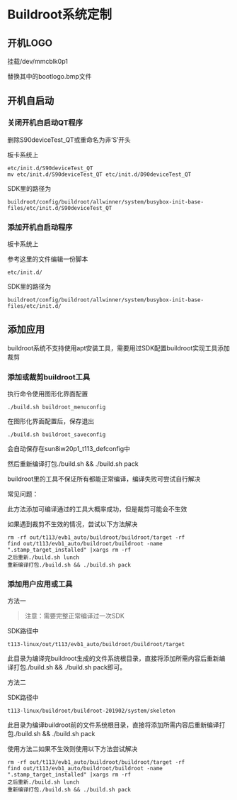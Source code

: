 # Buildroot系统定制



## 开机LOGO

挂载/dev/mmcblk0p1

替换其中的bootlogo.bmp文件



## 开机自启动

### 关闭开机自启动QT程序

删除S90deviceTest_QT或重命名为非‘S’开头

板卡系统上

``` shell
etc/init.d/S90deviceTest_QT
mv etc/init.d/S90deviceTest_QT etc/init.d/D90deviceTest_QT 
```

SDK里的路径为

``` shell
buildroot/config/buildroot/allwinner/system/busybox-init-base-files/etc/init.d/S90deviceTest_QT
```

### 添加开机自启动程序

板卡系统上

参考这里的文件编辑一份脚本

``` shell
etc/init.d/
```

SDK里的路径为

``` shell
buildroot/config/buildroot/allwinner/system/busybox-init-base-files/etc/init.d/
```



## 添加应用

buildroot系统不支持使用apt安装工具，需要用过SDK配置buildroot实现工具添加裁剪

### 添加或裁剪buildroot工具

执行命令使用图形化界面配置

``` shell
./build.sh buildroot_menuconfig
```

在图形化界面配置后，保存退出

``` 
./build.sh buildroot_saveconfig
```

会自动保存在sun8iw20p1_t113_defconfig中

然后重新编译打包./build.sh && ./build.sh pack 

buildroot里的工具不保证所有都能正常编译，编译失败可尝试自行解决

常见问题：

此方法添加可编译通过的工具大概率成功，但是裁剪可能会不生效

如果遇到裁剪不生效的情况，尝试以下方法解决

``` shell
rm -rf out/t113/evb1_auto/buildroot/buildroot/target -rf
find out/t113/evb1_auto/buildroot/buildroot -name ".stamp_target_installed" |xargs rm -rf
之后重新./build.sh lunch
重新编译打包./build.sh && ./build.sh pack
```



### 添加用户应用或工具

方法一

> 注意：需要完整正常编译过一次SDK

SDK路径中

``` shell
t113-linux/out/t113/evb1_auto/buildroot/buildroot/target
```

此目录为编译完buildroot生成的文件系统根目录，直接将添加所需内容后重新编译打包./build.sh && ./build.sh pack即可。

方法二

SDK路径中

``` shell
t113-linux/buildroot/buildroot-201902/system/skeleton
```

此目录为编译buildroot前的文件系统根目录，直接将添加所需内容后重新编译打包./build.sh && ./build.sh pack

使用方法二如果不生效则使用以下方法尝试解决
``` shell
rm -rf out/t113/evb1_auto/buildroot/buildroot/target -rf
find out/t113/evb1_auto/buildroot/buildroot -name ".stamp_target_installed" |xargs rm -rf
之后重新./build.sh lunch
重新编译打包./build.sh && ./build.sh pack
```





